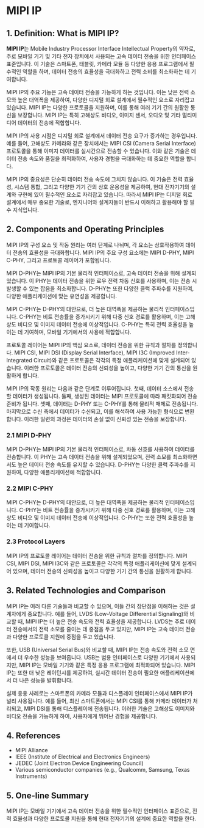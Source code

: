 # MIPI IP

## 1. Definition: What is **MIPI IP**?
**MIPI IP**는 Mobile Industry Processor Interface Intellectual Property의 약자로, 주로 모바일 기기 및 기타 전자 장치에서 사용되는 고속 데이터 전송을 위한 인터페이스 표준입니다. 이 기술은 스마트폰, 태블릿, 카메라 모듈 등 다양한 응용 프로그램에서 필수적인 역할을 하며, 데이터 전송의 효율성을 극대화하고 전력 소비를 최소화하는 데 기여합니다. 

MIPI IP의 주요 기능은 고속 데이터 전송을 가능하게 하는 것입니다. 이는 낮은 전력 소모와 높은 대역폭을 제공하여, 다양한 디지털 회로 설계에서 필수적인 요소로 자리잡고 있습니다. MIPI IP는 다양한 프로토콜을 지원하며, 이를 통해 여러 기기 간의 원활한 통신을 보장합니다. MIPI IP는 특히 고해상도 비디오, 이미지 센서, 오디오 및 기타 멀티미디어 데이터의 전송에 적합합니다.

MIPI IP의 사용 시점은 디지털 회로 설계에서 데이터 전송 요구가 증가하는 경우입니다. 예를 들어, 고해상도 카메라와 같은 장치에서는 MIPI CSI (Camera Serial Interface) 프로토콜을 통해 이미지 데이터를 실시간으로 전송할 수 있습니다. 이와 같은 기술은 데이터 전송 속도와 품질을 최적화하여, 사용자 경험을 극대화하는 데 중요한 역할을 합니다. 

MIPI IP의 중요성은 단순히 데이터 전송 속도에 그치지 않습니다. 이 기술은 전력 효율성, 시스템 통합, 그리고 다양한 기기 간의 상호 운용성을 제공하여, 현대 전자기기의 설계와 구현에 있어 필수적인 요소로 자리잡고 있습니다. 따라서 MIPI IP는 디지털 회로 설계에서 매우 중요한 기술로, 엔지니어와 설계자들이 반드시 이해하고 활용해야 할 필수 지식입니다.

## 2. Components and Operating Principles
MIPI IP의 구성 요소 및 작동 원리는 여러 단계로 나뉘며, 각 요소는 상호작용하여 데이터 전송의 효율성을 극대화합니다. MIPI IP의 주요 구성 요소에는 MIPI D-PHY, MIPI C-PHY, 그리고 프로토콜 레이어가 포함됩니다.

MIPI D-PHY는 MIPI IP의 기본 물리적 인터페이스로, 고속 데이터 전송을 위해 설계되었습니다. 이 PHY는 데이터 전송을 위한 로우 전력 차동 신호를 사용하며, 이는 전송 시 발생할 수 있는 잡음을 최소화합니다. D-PHY는 또한 다양한 클럭 주파수를 지원하여, 다양한 애플리케이션에 맞는 유연성을 제공합니다.

MIPI C-PHY는 D-PHY의 대안으로, 더 높은 대역폭을 제공하는 물리적 인터페이스입니다. C-PHY는 비트 전송률을 증가시키기 위해 다중 신호 경로를 활용하며, 이는 고해상도 비디오 및 이미지 데이터 전송에 이상적입니다. C-PHY는 특히 전력 효율성을 높이는 데 기여하며, 모바일 기기에서의 사용에 적합합니다.

프로토콜 레이어는 MIPI IP의 핵심 요소로, 데이터 전송을 위한 규칙과 절차를 정의합니다. MIPI CSI, MIPI DSI (Display Serial Interface), MIPI I3C (Improved Inter-Integrated Circuit)와 같은 프로토콜은 각각의 특정 애플리케이션에 맞게 설계되어 있습니다. 이러한 프로토콜은 데이터 전송의 신뢰성을 높이고, 다양한 기기 간의 통신을 원활하게 합니다.

MIPI IP의 작동 원리는 다음과 같은 단계로 이루어집니다. 첫째, 데이터 소스에서 전송할 데이터가 생성됩니다. 둘째, 생성된 데이터는 MIPI 프로토콜에 따라 패킷화되어 전송 준비가 됩니다. 셋째, 데이터는 D-PHY 또는 C-PHY를 통해 물리적 매체로 전송됩니다. 마지막으로 수신 측에서 데이터가 수신되고, 이를 해석하여 사용 가능한 형식으로 변환합니다. 이러한 일련의 과정은 데이터의 손실 없이 신뢰성 있는 전송을 보장합니다.

### 2.1 MIPI D-PHY
MIPI D-PHY는 MIPI IP의 기본 물리적 인터페이스로, 차동 신호를 사용하여 데이터를 전송합니다. 이 PHY는 고속 데이터 전송을 위해 설계되었으며, 전력 소모를 최소화하면서도 높은 데이터 전송 속도를 유지할 수 있습니다. D-PHY는 다양한 클럭 주파수를 지원하여, 다양한 애플리케이션에 적합합니다.

### 2.2 MIPI C-PHY
MIPI C-PHY는 D-PHY의 대안으로, 더 높은 대역폭을 제공하는 물리적 인터페이스입니다. C-PHY는 비트 전송률을 증가시키기 위해 다중 신호 경로를 활용하며, 이는 고해상도 비디오 및 이미지 데이터 전송에 이상적입니다. C-PHY는 또한 전력 효율성을 높이는 데 기여합니다.

### 2.3 Protocol Layers
MIPI IP의 프로토콜 레이어는 데이터 전송을 위한 규칙과 절차를 정의합니다. MIPI CSI, MIPI DSI, MIPI I3C와 같은 프로토콜은 각각의 특정 애플리케이션에 맞게 설계되어 있으며, 데이터 전송의 신뢰성을 높이고 다양한 기기 간의 통신을 원활하게 합니다.

## 3. Related Technologies and Comparison
MIPI IP는 여러 다른 기술들과 비교할 수 있으며, 이들 간의 장단점을 이해하는 것은 설계자에게 중요합니다. 예를 들어, LVDS (Low-Voltage Differential Signaling)와 비교할 때, MIPI IP는 더 높은 전송 속도와 전력 효율성을 제공합니다. LVDS는 주로 데이터 전송에서의 전력 소모를 줄이는 데 중점을 두고 있지만, MIPI IP는 고속 데이터 전송과 다양한 프로토콜 지원에 중점을 두고 있습니다.

또한, USB (Universal Serial Bus)와 비교할 때, MIPI IP는 전송 속도와 전력 소모 면에서 더 우수한 성능을 보여줍니다. USB는 범용 인터페이스로 다양한 기기에서 사용되지만, MIPI IP는 모바일 기기와 같은 특정 응용 프로그램에 최적화되어 있습니다. MIPI IP는 또한 더 낮은 레이턴시를 제공하여, 실시간 데이터 전송이 필요한 애플리케이션에서 더 나은 성능을 발휘합니다.

실제 응용 사례로는 스마트폰의 카메라 모듈과 디스플레이 인터페이스에서 MIPI IP가 널리 사용됩니다. 예를 들어, 최신 스마트폰에서는 MIPI CSI를 통해 카메라 데이터가 처리되고, MIPI DSI를 통해 디스플레이에 전송됩니다. 이러한 기술은 고해상도 이미지와 비디오 전송을 가능하게 하여, 사용자에게 뛰어난 경험을 제공합니다.

## 4. References
- MIPI Alliance
- IEEE (Institute of Electrical and Electronics Engineers)
- JEDEC (Joint Electron Device Engineering Council)
- Various semiconductor companies (e.g., Qualcomm, Samsung, Texas Instruments)

## 5. One-line Summary
MIPI IP는 모바일 기기에서 고속 데이터 전송을 위한 필수적인 인터페이스 표준으로, 전력 효율성과 다양한 프로토콜 지원을 통해 현대 전자기기의 설계에 중요한 역할을 한다.